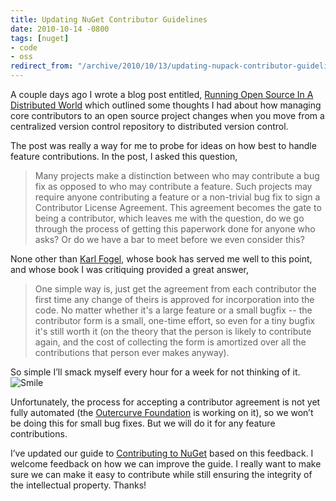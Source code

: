 ```yaml
---
title: Updating NuGet Contributor Guidelines
date: 2010-10-14 -0800
tags: [nuget]
- code
- oss
redirect_from: "/archive/2010/10/13/updating-nupack-contributor-guidelines.aspx/"
---
```


A couple days ago I wrote a blog post entitled, [Running Open Source In
A Distributed
World](https://haacked.com/archive/2010/10/12/running-open-source-in-a-distributed-world.aspx "Running OSS in a Distributed World")
which outlined some thoughts I had about how managing core contributors
to an open source project changes when you move from a centralized
version control repository to distributed version control.

The post was really a way for me to probe for ideas on how best to
handle feature contributions. In the post, I asked this question,

> Many projects make a distinction between who may contribute a bug fix
> as opposed to who may contribute a feature. Such projects may require
> anyone contributing a feature or a non-trivial bug fix to sign a
> Contributor License Agreement. This agreement becomes the gate to
> being a contributor, which leaves me with the question, do we go
> through the process of getting this paperwork done for anyone who
> asks? Or do we have a bar to meet before we even consider this?

None other than [Karl
Fogel](http://www.red-bean.com/kfogel "Karl Fogel"), whose book has
served me well to this point, and whose book I was critiquing provided a
great answer,

> One simple way is, just get the agreement from each contributor the
> first time any change of theirs is approved for incorporation into the
> code. No matter whether it's a large feature or a small bugfix -- the
> contributor form is a small, one-time effort, so even for a tiny
> bugfix it's still worth it (on the theory that the person is likely to
> contribute again, and the cost of collecting the form is amortized
> over all the contributions that person ever makes anyway).

So simple I’ll smack myself every hour for a week for not thinking of
it.
![Smile](https://haacked.com/images/haacked_com/WindowsLiveWriter/NuPack-Issues-Up-For-Grabs_7BB8/wlEmoticon-smile_2.png)

Unfortunately, the process for accepting a contributor agreement is not
yet fully automated (the [Outercurve
Foundation](http://outercurve.org "Outercurve Foundation") is working on
it), so we won’t be doing this for small bug fixes. But we will do it
for any feature contributions.

I’ve updated our guide to [Contributing to
NuGet](http://nuget.codeplex.com/wikipage?title=Contributing%20to%20NuPack "Contributing to NuGet")
based on this feedback. I welcome feedback on how we can improve the
guide. I really want to make sure we can make it easy to contribute
while still ensuring the integrity of the intellectual property. Thanks!

